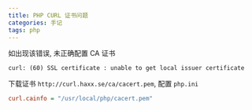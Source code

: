 ```yaml
---
title: PHP CURL 证书问题
categories: 手记
tags: php
---
```


如出现该错误, 未正确配置 CA 证书

```shell
curl: (60) SSL certificate : unable to get local issuer certificate
```

下载证书 `http://curl.haxx.se/ca/cacert.pem`, 配置 `php.ini`

```ini
curl.cainfo = "/usr/local/php/cacert.pem"
```
